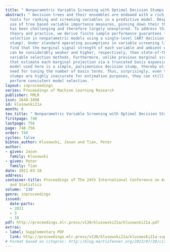 ```yaml
---
title: " Nonparametric Variable Screening with Optimal Decision Stumps "
abstract: " Decision trees and their ensembles are endowed with a rich set of diagnostic
  tools for ranking and screening variables in a predictive model. Despite the widespread
  use of tree based variable importance measures, pinning down their theoretical properties
  has been challenging and therefore largely unexplored. To address this gap between
  theory and practice, we derive finite sample performance guarantees for variable
  selection in nonparametric models using a single-level CART decision tree (a decision
  stump). Under standard operating assumptions in variable screening literature, we
  find that the marginal signal strength of each variable and ambient dimensionality
  can be considerably weaker and higher, respectively, than state-of-the-art nonparametric
  variable selection methods. Furthermore, unlike previous marginal screening methods
  that estimate each marginal projection via a truncated basis expansion, the fitted
  model used here is a simple, parsimonious decision stump, thereby eliminating the
  need for tuning the number of basis terms. Thus, surprisingly, even though decision
  stumps are highly inaccurate for estimation purposes, they can still be used to
  perform consistent model selection. "
layout: inproceedings
series: Proceedings of Machine Learning Research
publisher: PMLR
issn: 2640-3498
id: klusowski21a
month: 0
tex_title: " Nonparametric Variable Screening with Optimal Decision Stumps "
firstpage: 748
lastpage: 756
page: 748-756
order: 748
cycles: false
bibtex_author: Klusowski, Jason and Tian, Peter
author:
- given: Jason
  family: Klusowski
- given: Peter
  family: Tian
date: 2021-03-18
address: 
container-title: Proceedings of The 24th International Conference on Artificial Intelligence
  and Statistics
volume: '130'
genre: inproceedings
issued:
  date-parts:
  - 2021
  - 3
  - 18
pdf: http://proceedings.mlr.press/v130/klusowski21a/klusowski21a.pdf
extras:
- label: Supplementary PDF
  link: http://proceedings.mlr.press/v130/klusowski21a/klusowski21a-supp.pdf
# Format based on citeproc: http://blog.martinfenner.org/2013/07/30/citeproc-yaml-for-bibliographies/
---
```

